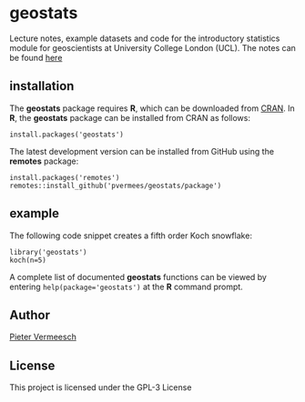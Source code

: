 # geostats

Lecture notes, example datasets and code for the introductory
statistics module for geoscientists at University College London
(UCL). The notes can be found
[here](https://github.com/pvermees/geostats/blob/main/latex/geostats.pdf)

## installation

The **geostats** package requires **R**, which can be downloaded from
[CRAN](https://www.r-project.org/). In **R**, the **geostats** package
can be installed from CRAN as follows:

```
install.packages('geostats')
```

The latest development version can be installed from GitHub using the
**remotes** package:

```
install.packages('remotes')
remotes::install_github('pvermees/geostats/package')
```

## example

The following code snippet creates a fifth order Koch snowflake:

```
library('geostats')
koch(n=5)
```

A complete list of documented **geostats** functions can be viewed by
entering `help(package='geostats')` at the **R** command prompt.

## Author

[Pieter Vermeesch](https://www.ucl.ac.uk/~ucfbpve/)

## License

This project is licensed under the GPL-3 License
